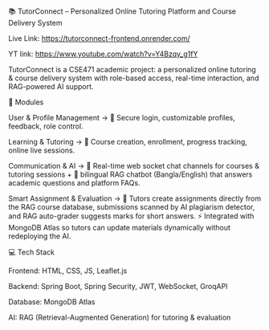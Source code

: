 📚 TutorConnect – Personalized Online Tutoring Platform and Course Delivery System


Live Link: https://tutorconnect-frontend.onrender.com/

YT link: https://www.youtube.com/watch?v=Y4Bzqy_g1fY

TutorConnect is a CSE471 academic project: a personalized online tutoring & course delivery system with role-based access, real-time interaction, and RAG-powered AI support.

🔧 Modules

User & Profile Management → 🔑 Secure login, customizable profiles, feedback, role control.

Learning & Tutoring → 📘 Course creation, enrollment, progress tracking, online live sessions.

Communication & AI → 💬 Real-time  web socket chat channels for courses & tutoring sessions + 🤖 bilingual RAG chatbot (Bangla/English) that answers academic questions and platform FAQs.

Smart Assignment & Evaluation → 🧠 Tutors create assignments directly from the RAG course database, submissions scanned by AI plagiarism detector, and RAG auto-grader suggests marks for short answers. ⚡ Integrated with MongoDB Atlas so tutors can update materials dynamically without redeploying the AI.

💻 Tech Stack

Frontend: HTML, CSS, JS, Leaflet.js

Backend: Spring Boot, Spring Security, JWT, WebSocket, GroqAPI

Database: MongoDB Atlas

AI: RAG (Retrieval-Augmented Generation) for tutoring & evaluation
